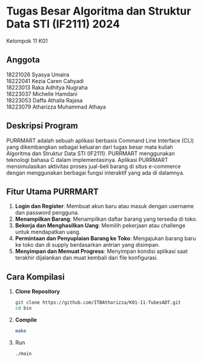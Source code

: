 # Tugas Besar Algoritma dan Struktur Data STI (IF2111) 2024
Kelompok 11 K01

## Anggota
18221026	Syasya Umaira <br />
18222041	Kezia Caren Cahyadi <br />
18223013	Raka Adhitya Nugraha <br />
18223037	Michelle Hamdani <br />
18223053	Daffa Athalla Rajasa <br />
18223079	Atharizza Muhammad Athaya <br />

## Deskripsi Program
PURRMART adalah sebuah aplikasi berbasis Command Line Interface (CLI) yang dikembangkan sebagai keluaran dari tugas besar mata kuliah Algoritma dan Struktur Data STI (IF2111). PURRMART menggunakan teknologi bahasa C dalam implementasinya. Aplikasi PURRMART mensimulasikan aktivitas proses jual-beli barang di situs e-commerce dengan menggunakan berbagai fungsi interaktif yang ada di dalamnya.

## Fitur Utama PURRMART
1. **Login dan Register**: Membuat akun baru atau masuk dengan username dan password pengguna.
2. **Menampilkan Barang**: Menampilkan daftar barang yang tersedia di toko.
3. **Bekerja dan Menghasilkan Uang**: Memilih pekerjaan atau challenge untuk mendapatkan uang.
4. **Permintaan dan Penyuplaian Barang ke Toko**: Mengajukan barang baru ke toko dan di supply berdasarkan antrian yang disimpan.
5. **Menyimpan dan Memuat Progress**: Menyimpan kondisi aplikasi saat terakhir dijalankan dan muat kembali dari file konfigurasi.

## Cara Kompilasi
1. **Clone Repository**
   ```bash
   git clone https://github.com/ITBAtharizza/K01-11-TubesADT.git
   cd bin
   ```
2. **Compile**
    ```bash
    make
    ```
3. Run
    ```bash
    ./main
    ```
